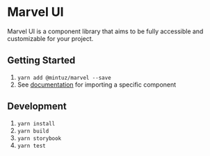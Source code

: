 # Marvel UI

Marvel UI is a component library that aims to be fully accessible and customizable for your project.

## Getting Started

1. `yarn add @mintuz/marvel --save`
2. See [documentation](https://mintuz.github.io/marvel/) for importing a specific component

## Development

1. `yarn install`
2. `yarn build`
3. `yarn storybook`
4. `yarn test`
